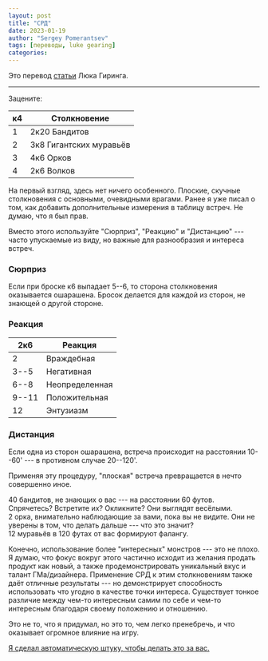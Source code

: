 ```yaml
---
layout: post
title: "СРД"
date: 2023-01-19
author: "Sergey Pomerantsev"
tags: [переводы, luke gearing]
categories:
---
```


Это перевод [статьи](https://lukegearing.blot.im/srd) Люка Гиринга.

---

Зацените:

| к4 | Столкновение            |
|----|-------------------------|
| 1  | 2к20 Бандитов           |
| 2  | 3к8 Гигантских муравьёв |
| 3  | 4к6 Орков               |
| 4  | 2к6 Волков              |

На первый взгляд, здесь нет ничего особенного. Плоские, скучные столкновения с основными, очевидными врагами. Ранее я уже писал о том, как добавить дополнительные измерения в таблицу встреч. Не думаю, что я был прав.

Вместо этого используйте "Сюрприз", "Реакцию" и "Дистанцию" --- часто упускаемые из виду, но важные для разнообразия и интереса встреч.

### Сюрприз

Если при броске к6 выпадает 5--6, то сторона столкновения оказывается ошарашена. Бросок делается для каждой из сторон, не знающей о другой стороне.

### Реакция

|2к6|Реакция|
|---|-------|
|2|Враждебная|
|3--5|Негативная|
|6--8|Неопределенная|
|9--11|Положительная|
|12|Энтузиазм|

### Дистанция

Если одна из сторон ошарашена, встреча происходит на расстоянии 10--60' --- в противном случае 20--120'.

Применяя эту процедуру, "плоская" встреча превращается в нечто совершенно иное.

40 бандитов, не знающих о вас --- на расстоянии 60 футов. Спрячетесь? Встретите их? Окликните? Они выглядят весёлыми.  
2 орка, внимательно наблюдающие за вами, пока вы не видите. Они не уверены в том, что делать дальше --- что это значит?  
12 муравьёв в 120 футах от вас формируют фалангу.  

Конечно, использование более "интересных" монстров --- это не плохо. Я думаю, что фокус вокруг этого частично исходит из желания продать продукт как новый, а также продемонстрировать уникальный вкус и талант ГМа/дизайнера. Применение СРД к этим столкновениям также даёт отличные результаты --- но демонстрирует способность использовать что угодно в качестве точки интереса. Существует тонкое различие между чем-то интересным самим по себе и чем-то интересным благодаря своему положению и отношению.

Это не то, что я придумал, но это то, чем легко пренебречь, и что оказывает огромное влияние на игру.

[Я сделал автоматическую штуку, чтобы делать это за вас.](https://replit.com/@LukeGearing1/Surprise-Reaction-Distance#main.py)
